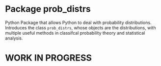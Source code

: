 # Package prob_distrs
Python Package that allows Python to deal with probability distributions. 
Introduces the class `prob_distrs`, whose objects are the distributions, with multiple useful methods in classifcal probability theory and statistical analysis. 

# **WORK IN PROGRESS**